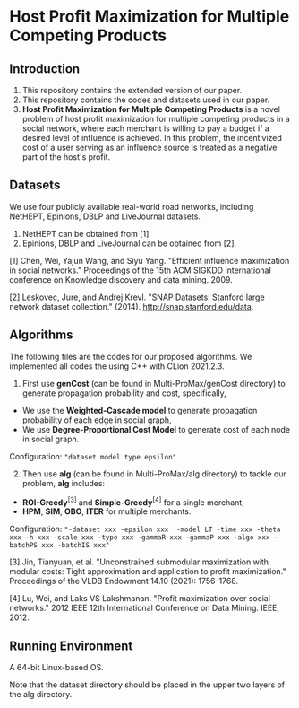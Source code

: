 # Host Profit Maximization for Multiple Competing Products


## Introduction
1. This repository contains the extended version of our paper. 
2. This repository contains the codes and datasets used in our paper.
3. **Host Profit Maximization for Multiple Competing Products** is a novel problem of host profit maximization for multiple competing products in a social network, where each merchant is willing to pay a budget if a desired level of influence is achieved. In this problem, the incentivized cost of a user serving as an influence source is treated as a negative part of the host's profit.


## Datasets
We use four publicly available real-world road networks, including NetHEPT, Epinions, DBLP and LiveJournal datasets.
1. NetHEPT can be obtained from [1].
2. Epinions, DBLP and LiveJournal can be obtained from [2].

[1] Chen, Wei, Yajun Wang, and Siyu Yang. "Efficient influence maximization in social networks." Proceedings of the 15th ACM SIGKDD international conference on Knowledge discovery and data mining. 2009.

[2] Leskovec, Jure, and Andrej Krevl. "SNAP Datasets: Stanford large network dataset collection." (2014). http://snap.stanford.edu/data.


## Algorithms
The following files are the codes for our proposed algorithms. We implemented all codes the using C++ with CLion 2021.2.3.

1. First use **genCost** (can be found in Multi-ProMax/genCost directory) to generate propagation probability and cost, specifically,
+ We use the **Weighted-Cascade model** to generate propagation probability of each edge in social graph,
+ We use **Degree-Proportional Cost Model** to generate cost of each node in social graph.

Configuration: `"dataset model type epsilon"`

2. Then use **alg** (can be found in Multi-ProMax/alg directory) to tackle our problem, **alg** includes:
+ **ROI-Greedy**<sup>[3]</sup> and **Simple-Greedy**<sup>[4]</sup> for a single merchant,
+ **HPM**, **SIM**, **OBO**, **ITER** for multiple merchants.

Configuration: `"-dataset xxx -epsilon xxx  -model LT -time xxx -theta xxx -h xxx -scale xxx -type xxx -gammaR xxx -gammaP xxx -algo xxx -batchPS xxx -batchIS xxx"`


[3] Jin, Tianyuan, et al. "Unconstrained submodular maximization with modular costs: Tight approximation and application to profit maximization." Proceedings of the VLDB Endowment 14.10 (2021): 1756-1768.

[4] Lu, Wei, and Laks VS Lakshmanan. "Profit maximization over social networks." 2012 IEEE 12th International Conference on Data Mining. IEEE, 2012.




## Running Environment
A 64-bit Linux-based OS.

Note that the dataset directory should be placed in the upper two layers of the alg directory.

